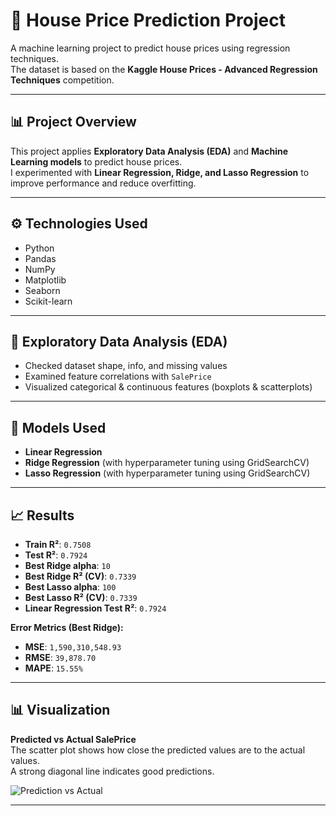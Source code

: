 # 🏡 House Price Prediction Project  

A machine learning project to predict house prices using regression techniques.  
The dataset is based on the **Kaggle House Prices - Advanced Regression Techniques** competition.  

---

## 📊 Project Overview  
This project applies **Exploratory Data Analysis (EDA)** and **Machine Learning models** to predict house prices.  
I experimented with **Linear Regression, Ridge, and Lasso Regression** to improve performance and reduce overfitting.  

---

## ⚙️ Technologies Used  
- Python  
- Pandas  
- NumPy  
- Matplotlib  
- Seaborn  
- Scikit-learn  

---

## 🔬 Exploratory Data Analysis (EDA)  
- Checked dataset shape, info, and missing values  
- Examined feature correlations with `SalePrice`  
- Visualized categorical & continuous features (boxplots & scatterplots)  

---

## 🧠 Models Used  
- **Linear Regression**  
- **Ridge Regression** (with hyperparameter tuning using GridSearchCV)  
- **Lasso Regression** (with hyperparameter tuning using GridSearchCV)  

---

## 📈 Results  

- **Train R²**: `0.7508`  
- **Test R²**: `0.7924`  
- **Best Ridge alpha**: `10`  
- **Best Ridge R² (CV)**: `0.7339`  
- **Best Lasso alpha**: `100`  
- **Best Lasso R² (CV)**: `0.7339`  
- **Linear Regression Test R²**: `0.7924`  

**Error Metrics (Best Ridge):**  
- **MSE**: `1,590,310,548.93`  
- **RMSE**: `39,878.70`  
- **MAPE**: `15.55%`  

---

## 📊 Visualization  

**Predicted vs Actual SalePrice**  
The scatter plot shows how close the predicted values are to the actual values.  
A strong diagonal line indicates good predictions.  

![Prediction vs Actual](Prediction_vs_Actual.png)  

---


